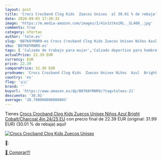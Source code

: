 ```yaml
---
layout: post
title: 'Crocs Crocband Clog Kids  Zuecos Unisex  al 30.01 % de rebaja'
date: 2020-09-03 17:30:32
image: 'https://m.media-amazon.com/images/I/41nJztko1RL._SL400_.jpg'
comments: true
category: ofertas
author: 'tole.es'
slug: 'B07K8YRNR9-es Crocs Crocband Clog Kids Zuecos Unisex Niños Azul Bright...'
sku: 'B07K8YRNR9-es'
tags: [ 'Calzado de trabajo para mujer','Calzado deportivo para hombre','Calzado sanitario y de hostelería para mujer','Chanclas y sandalias de piscina para hombre','Sandalias y chanclas para niña','Zapatillas y calzado deportivo para hombre','Zapatos','Zapatos para hombre','Zapatos para mujer','Zapatos para niñas pequeñas','Zapatos y complementos','Zuecos sanitarios y de hostelería para mujer','Zuecos y mules para hombre','zuecos', ]
actualPrice: 22.39 EUR
currency: EUR
price: 22.39
comparePrice: 31.99 EUR
prodname: 'Crocs Crocband Clog Kids  Zuecos Unisex Niños  Azul  Bright Cobalt/Charcoal 4jn   24/25 EU'
country: 'es'
flag: '🇪🇸'
brand: ''
buyurl: 'https://www.amazon.es/dp/B07K8YRNR9/?tag=tolees-21'
descuento: '30.01'
average: '20.790000000000003'
---
```


Tienes [Crocs Crocband Clog Kids  Zuecos Unisex Niños  Azul  Bright Cobalt/Charcoal 4jn   24/25 EU](https://www.amazon.es/dp/B07K8YRNR9/?tag=tolees-21) con precio final de  22.39 EUR (original: 31.99 EUR) (30.01 %  de rebaja) aqui!

[![Crocs Crocband Clog Kids  Zuecos Unisex ](https://m.media-amazon.com/images/I/41nJztko1RL._SL400_.jpg)](https://www.amazon.es/dp/B07K8YRNR9/?tag=tolees-21)

🔎:


[🛒 Comprar!!!](https://www.amazon.es/dp/B07K8YRNR9/?tag=tolees-21)
